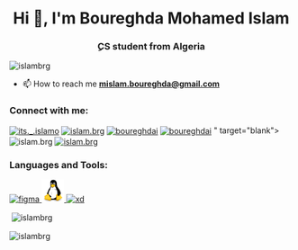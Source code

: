 <h1 align="center">Hi 👋, I'm Boureghda Mohamed Islam</h1>
<h3 align="center">ِCS student from Algeria</h3>

<p align="left"> <img src="https://komarev.com/ghpvc/?username=islambrg&label=Profile%20views&color=0d8ece&style=flat" alt="islambrg" /> </p>

- 📫 How to reach me **mislam.boureghda@gmail.com**

<h3 align="left">Connect with me:</h3>
<p align="left">
<a href="https://instagram.com/its._.islamo" target="blank"><img align="center" src="https://raw.githubusercontent.com/rahuldkjain/github-profile-readme-generator/master/src/images/icons/Social/instagram.svg" alt="its._.islamo" height="30" width="40" /></a>
<a href="https://fb.com/islam.brg" target="blank"><img align="center" src="https://raw.githubusercontent.com/rahuldkjain/github-profile-readme-generator/master/src/images/icons/Social/facebook.svg" alt="islam.brg" height="30" width="40" /></a>
<a href="https://twitter.com/boureghdai" target="blank"><img align="center" src="https://raw.githubusercontent.com/rahuldkjain/github-profile-readme-generator/master/src/images/icons/Social/twitter.svg" alt="boureghdai" height="30" width="40" /></a>
<a href="<a href="https://twitter.com/boureghdai" target="blank"><img align="center" src="https://raw.githubusercontent.com/rahuldkjain/github-profile-readme-generator/master/src/images/icons/Social/twitter.svg" alt="boureghdai" height="30" width="40" /></a>
" target="blank"><img align="center" src="https://raw.githubusercontent.com/rahuldkjain/github-profile-readme-generator/master/src/images/icons/Social/snapchat.svg" alt="islam.brg" height="30" width="40" /></a>
<a href="https://discord.gg/islam.brg" target="blank"><img align="center" src="https://raw.githubusercontent.com/rahuldkjain/github-profile-readme-generator/master/src/images/icons/Social/discord.svg" alt="islam.brg" height="30" width="40" /></a>
</p>

<h3 align="left">Languages and Tools:</h3>
<p align="left"> <a href="https://www.figma.com/" target="_blank" rel="noreferrer"> <img src="https://www.vectorlogo.zone/logos/figma/figma-icon.svg" alt="figma" width="40" height="40"/> </a> <a href="https://www.linux.org/" target="_blank" rel="noreferrer"> <img src="https://raw.githubusercontent.com/devicons/devicon/master/icons/linux/linux-original.svg" alt="linux" width="40" height="40"/> </a> <a href="https://www.adobe.com/products/xd.html" target="_blank" rel="noreferrer"> <img src="https://cdn.worldvectorlogo.com/logos/adobe-xd.svg" alt="xd" width="40" height="40"/> </a> </p>

<p>&nbsp;<img align="center" src="https://github-readme-stats.vercel.app/api?username=islambrg&show_icons=true&title_color=ffffff&text_color=ffffff&bg_color=383b9f&hide_border=true&locale=en" alt="islambrg" /></p>

<p><img align="center" src="https://github-readme-streak-stats.herokuapp.com/?user=islambrg&theme=dark" alt="islambrg" /></p>



<!--- 
- 👋 Hi, I’m @islambrg
- 👀 I’m interested in computer science
- 🌱 I’m currently learning computer science
- 💞️ I’m looking to collaborate on ...
- 📫 How to reach me ...
- 😄 Pronouns: ...
- ⚡ Fun fact: ...
--->

<!---
islambrg/islambrg is a ✨ special ✨ repository because its `README.md` (this file) appears on your GitHub profile.
You can click the Preview link to take a look at your changes.
--->
